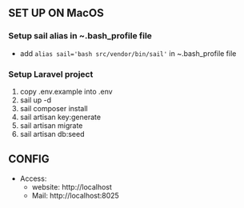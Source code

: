
## SET UP ON MacOS

### Setup sail alias in ~.bash_profile file
 - add `alias sail='bash src/vendor/bin/sail'` in ~.bash_profile file

### Setup Laravel project

1. copy .env.example into .env
2. sail up -d
3. sail composer install
4. sail artisan key:generate
5. sail artisan migrate
6. sail artisan db:seed

## CONFIG
- Access:
   + website: http://localhost
   + Mail: http://localhost:8025

